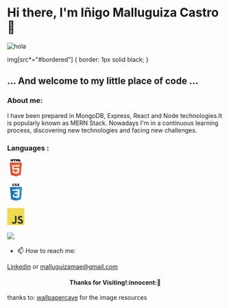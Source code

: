 # Hi there, I'm Iñigo Malluguiza Castro 👋


<!-- <img style="border: 1px solid black;" src="https://wallpapercave.com/wp/5dVAdDa.jpg" width="1200" height="550"/> -->
<!-- ![This is an image](https://myoctocat.com/assets/images/base-octocat.svg) -->

![hola](https://wallpapercave.com/wp/5dVAdDa.jpg#bordered)

img[src*="#bordered"] {
   border: 1px solid black;
}


## ... And welcome to my little place of code ...

### About me:

I have been prepared in  MongoDB, Express, React and Node technologies.It is popularly known as MERN Stack.
Nowadays I'm in a continuous learning process, discovering new technologies and facing new challenges.

### Languages :
 
<code><a href = "https://developer.mozilla.org/en-US/docs/Web/Guide/HTML/HTML5"><img height="40" src="https://raw.githubusercontent.com/github/explore/80688e429a7d4ef2fca1e82350fe8e3517d3494d/topics/html/html.png"></a></code>
 
<code><a href = "https://developer.mozilla.org/en-US/docs/Archive/CSS3"><img height="40" src="https://raw.githubusercontent.com/github/explore/80688e429a7d4ef2fca1e82350fe8e3517d3494d/topics/css/css.png"></a></code>

<code><a href = "https://developer.mozilla.org/en-US/docs/Web/JavaScript"><img height="40" src="https://raw.githubusercontent.com/github/explore/80688e429a7d4ef2fca1e82350fe8e3517d3494d/topics/javascript/javascript.png"></a></code>

<code><a href ="#"><img height="40" src="https://upload.wikimedia.org/wikipedia/commons/d/d9/Node.js_logo.svg"></a></code>


<!-- - 🔭 I’m currently working on ...
- 🌱 I’m currently learning ...
- 👯 I’m looking to collaborate on ...
- 🤔 I’m looking for help with ...
- 💬 Ask me about ... -->
- 📫 How to reach me: 
<!-- - 😄 Pronouns: ...
- ⚡ Fun fact: ...
 -->
 [Linkedin](https://www.linkedin.com/in/inigo-malluguiza-castro/)
 or
 <a href="mailto:malluguizamae@gmail.com">malluguizamae@gmail.com</a>
 


 <h4 align="center"> Thanks for Visiting!:innocent:👯</h4>


thanks to: [wallpapercave](https://wallpapercave.com/) for the image resources

